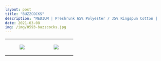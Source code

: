 ```yaml
---
layout: post
title: "BUZZCOCKS"
description: "MEDIUM | Preshrunk 65% Polyester / 35% Ringspun Cotton | Tultex"
date: 2021-03-08
img: /img/0593-buzzcocks.jpg
---
```




<table style="width:100%;"><tr><td style="vertical-align:top;">
      <figure class="tmblr-full" data-orig-height="2048" data-orig-width="1365" data-orig-src="https://concertshirts.netlify.app/shirts/0593/0593-01.jpg"><img src="https://64.media.tumblr.com/99d179ae359c836f27945a8b09f4841c/32b403b8c3c86c3d-6e/s540x810/450e141bbedafcf737b34d3975551d0ddfaaec76.jpg" data-orig-height="2048" data-orig-width="1365" data-orig-src="https://concertshirts.netlify.app/shirts/0593/0593-01.jpg"/></figure></td>
    <td style="vertical-align:top;">
      <figure class="tmblr-full" data-orig-height="2048" data-orig-width="1365" data-orig-src="https://concertshirts.netlify.app/shirts/0593/0593-02.jpg"><img src="https://64.media.tumblr.com/42c7b88debb0b5d2fdbed9392acd7cd7/32b403b8c3c86c3d-22/s540x810/f1037f4f9a474e4ee417942365455b22fd9d47db.jpg" data-orig-height="2048" data-orig-width="1365" data-orig-src="https://concertshirts.netlify.app/shirts/0593/0593-02.jpg"/></figure></td>
  </tr></table>
